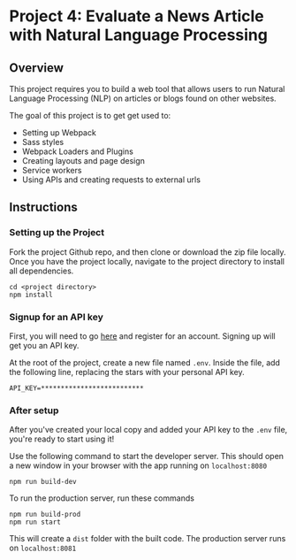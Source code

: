 # Project 4: Evaluate a News Article with Natural Language Processing 

## Overview

This project requires you to build a web tool that allows users to run Natural Language Processing (NLP) on articles or blogs found on other websites. 

The goal of this project is to get get used to:
- Setting up Webpack
- Sass styles
- Webpack Loaders and Plugins
- Creating layouts and page design
- Service workers
- Using APIs and creating requests to external urls

## Instructions 
### Setting up the Project 
Fork the project Github repo, and then clone or download the zip file locally. Once you have the project locally, navigate to the project directory to install all dependencies. 
```
cd <project directory>
npm install
```

### Signup for an API key 
First, you will need to go [here](https://www.meaningcloud.com/developer/) and register for an account. Signing up will get you an API key.

At the root of the project, create a new file named `.env`. Inside the file, add the following line, replacing the stars with your personal API key. 

`API_KEY=**************************`

### After setup

After you've created your local copy and added your API key to the `.env` file, you're ready to start using it! 

Use the following command to start the developer server. This should open a new window in your browser with the app running on `localhost:8080`
```
npm run build-dev
```
To run the production server, run these commands
```
npm run build-prod
npm run start
```
This will create a `dist` folder with the built code. The production server runs on `localhost:8081`
